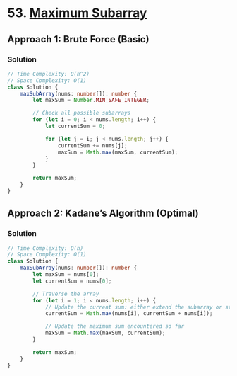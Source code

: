 # 53. [Maximum Subarray](https://leetcode.com/problems/maximum-subarray/)

## Approach 1: Brute Force (Basic)

### Solution

```typescript
// Time Complexity: O(n^2)
// Space Complexity: O(1)
class Solution {
    maxSubArray(nums: number[]): number {
        let maxSum = Number.MIN_SAFE_INTEGER;

        // Check all possible subarrays
        for (let i = 0; i < nums.length; i++) {
            let currentSum = 0;

            for (let j = i; j < nums.length; j++) {
                currentSum += nums[j];
                maxSum = Math.max(maxSum, currentSum);
            }
        }

        return maxSum;
    }
}
```

## Approach 2: Kadane’s Algorithm (Optimal)

### Solution

```typescript
// Time Complexity: O(n)
// Space Complexity: O(1)
class Solution {
    maxSubArray(nums: number[]): number {
        let maxSum = nums[0];
        let currentSum = nums[0];

        // Traverse the array
        for (let i = 1; i < nums.length; i++) {
            // Update the current sum: either extend the subarray or start a new one
            currentSum = Math.max(nums[i], currentSum + nums[i]);

            // Update the maximum sum encountered so far
            maxSum = Math.max(maxSum, currentSum);
        }

        return maxSum;
    }
}
```

